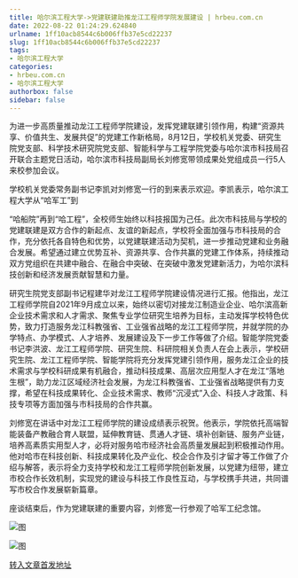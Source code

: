 ```yaml
---
title: 哈尔滨工程大学->党建联建助推龙江工程师学院发展建设 | hrbeu.com.cn
date: 2022-08-22 01:24:29.624840
urlname: 1ff10acb8544c6b006ffb37e5cd22237
slug: 1ff10acb8544c6b006ffb37e5cd22237
tags: 
- 哈尔滨工程大学
categories:
- hrbeu.com.cn
- 哈尔滨工程大学
authorbox: false
sidebar: false
---
```

为进一步高质量推动龙江工程师学院建设，发挥党建联建引领作用，构建“资源共享、价值共生、发展共促”的党建工作新格局，8月12日，学校机关党委、研究生院党支部、科学技术研究院党支部、智能科学与工程学院党委与哈尔滨市科技局召开联合主题党日活动，哈尔滨市科技局副局长刘修宽带领成果处党组成员一行5人来校参加会议。

学校机关党委常务副书记李凯对刘修宽一行的到来表示欢迎。李凯表示，哈尔滨工程大学从“哈军工”到
<!--more-->
“哈船院”再到“哈工程”，全校师生始终以科技报国为己任。此次市科技局与学校的党建联建是双方合作的新起点、友谊的新起点，学校将全面加强与市科技局的合作，充分依托各自特色和优势，以党建联建活动为契机，进一步推动党建和业务融合发展。希望通过建立优势互补、资源共享、合作共赢的党建工作体系，持续推动双方党组织在共建中融合、在融合中突破、在突破中激发党建新活力，为哈尔滨科技创新和经济发展贡献智慧和力量。

研究生院党支部副书记程建华对龙江工程师学院建设情况进行汇报。他指出，龙江工程师学院自2021年9月成立以来，始终以密切对接龙江制造业企业、哈尔滨高新企业技术需求和人才需求、聚焦专业学位研究生培养为目标，主动发挥学校特色优势，致力打造服务龙江科教强省、工业强省战略的龙江工程师学院，并就学院的办学特点、办学模式、人才培养、发展建设及下一步工作等做了介绍。智能学院党委书记李洪波、龙江工程师学院、研究生院、科研院相关负责人在会上表示，学校研究生院、龙江工程师学院、智能学院将充分发挥党建引领作用，服务龙江企业的技术需求与学校科研成果有机融合，推动科技成果、高层次应用型人才在龙江“落地生根”，助力龙江区域经济社会发展，为龙江科教强省、工业强省战略提供有力支撑，希望在科技成果转化、企业技术需求、教师“沉浸式”入企、科技人才政策、科技专项等方面加强与市科技局的合作共赢。

刘修宽在讲话中对龙江工程师学院的建设成绩表示祝贺。他表示，学院依托高端智能装备产教融合育人联盟，延伸教育链、贯通人才链、填补创新链、服务产业链，培养高素质实用型人才，必将对服务哈市经济社会高质量发展起到积极推动作用。他对哈市在科技创新、科技成果转化及产业化、校企合作及引才留才等工作做了介绍与解答，表示将全力支持学校和龙江工程师学院创新发展，以党建为纽带，建立市校合作长效机制，实现党的建设与科技工作良性互动，与学校携手共进，共同谱写市校合作发展崭新篇章。

座谈结束后，作为党建联建的重要内容，刘修宽一行参观了哈军工纪念馆。

![图](http://gongxue.cn/__local/9/5A/A7/8F165BE5BE5B8F31B8B5A3F2ABD_8D63C9B1_1730B.jpg)

![图](http://gongxue.cn/__local/A/34/E7/07EF91D071A04D432A489884AB9_9E410E82_18CE6.jpg)

[转入文章首发地址](http://gongxue.cn/info/1015/72445.htm)